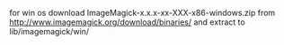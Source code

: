 for win os download ImageMagick-x.x.x-xx-XXX-x86-windows.zip from http://www.imagemagick.org/download/binaries/ and extract to lib/imagemagick/win/